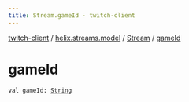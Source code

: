 ```yaml
---
title: Stream.gameId - twitch-client
---
```


[twitch-client](../../index.html) / [helix.streams.model](../index.html) / [Stream](index.html) / [gameId](./game-id.html)

# gameId

`val gameId: `[`String`](https://kotlinlang.org/api/latest/jvm/stdlib/kotlin/-string/index.html)